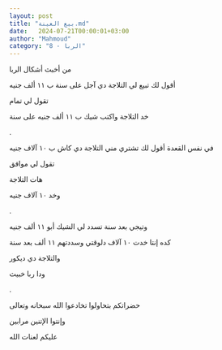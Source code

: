 ```yaml
---
layout: post
title: "بيع العينة.md"
date:   2024-07-21T00:00:01+03:00
author: "Mahmoud"
category: "8 - الربا"
---
```

من أخبث أشكال الربا

أقول لك تبيع لي التلاجة دي آجل على سنة ب ١١ ألف
جنيه

تقول لي تمام

خد التلاجة واكتب شيك ب ١١ ألف جنيه على سنة

.

في نفس القعدة أقول لك تشتري مني التلاجة دي كاش ب ١٠ آلاف
جنيه

تقول لي موافق

هات التلاجة

وخد ١٠ آلاف جنيه

.

وتيجي بعد سنة تسدد لي الشيك أبو ١١ ألف جنيه

كده إنتا خدت ١٠ آلاف دلوقتي وسددتهم ١١ ألف بعد
سنة

والتلاجة دي ديكور

ودا ربا خبيث

.

حضراتكم بتحاولوا تخادعوا الله سبحانه وتعالى

وإنتوا الإتنين مرابين

عليكم لعنات الله
